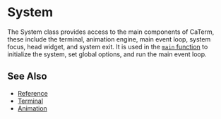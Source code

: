 # System

The System class provides access to the main components of CaTerm, these include
the terminal, animation engine, main event loop, system focus, head widget, and
system exit. It is used in the [`main` function](main-function.md) to initialize
the system, set global options, and run the main event loop.

## See Also

- [Reference](https://animber-coder.github.io/CaTerm/classox_1_1System.html)
- [Terminal](terminal.md)
- [Animation](animation.md)
